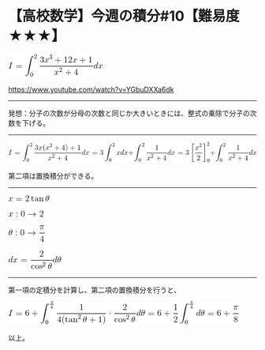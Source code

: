 # 【高校数学】今週の積分#10【難易度★★★】

<!--
![](https://latex.codecogs.com/gif.latex?I=\int_0^2\frac{3x^3&plus;12x&plus;1}{x^2&plus;4}dx)
-->
![](0.gif)

https://www.youtube.com/watch?v=YGbuDXXa6dk

----

発想：分子の次数が分母の次数と同じか大きいときには、整式の乗除で分子の次数を下げる。

----

<!--
![](https://latex.codecogs.com/gif.latex?I=\int_0^2\frac{3x(x^2&plus;4)&plus;1}{x^2&plus;4}dx=3\int_0^2xdx&plus;\int_0^2\frac{1}{x^2&plus;4}dx=3\left[\frac{x^2}{2}\right&space;]_0^2&plus;\int_0^2\frac{1}{x^2&plus;4}dx)
-->
![](1.gif)

第二項は置換積分ができる。

----

<!--
![](https://latex.codecogs.com/gif.latex?x=2\tan\theta)
-->
![](2.gif)

<!--
![](https://latex.codecogs.com/gif.latex?x:0\rightarrow2)
-->
![](3.gif)

<!--
![](https://latex.codecogs.com/gif.latex?\theta:0\rightarrow\frac{\pi}{4})
-->
![](4.gif)

<!--
![](https://latex.codecogs.com/gif.latex?dx=\frac{2}{\cos^2\theta}d\theta)
-->
![](5.gif)

----

第一項の定積分を計算し、第二項の置換積分を行うと、

<!--
![](https://latex.codecogs.com/gif.latex?I=6&plus;\int_0^\frac{\pi}{4}\frac{1}{4(\tan^2\theta&plus;1)}\cdot\frac{2}{\cos^2\theta}d\theta=6&plus;\frac{1}{2}\int_0^\frac{\pi}{4}d\theta=6&plus;\frac{\pi}{8})
-->
![](6.gif)

以上。
